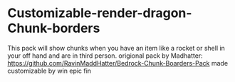 # Customizable-render-dragon-Chunk-borders
This pack will show chunks when you have an item like a rocket or shell in your off hand and are in third person. origional pack by Madhatter: https://github.com/RavinMaddHatter/Bedrock-Chunk-Boarders-Pack made customizable by win epic fin
